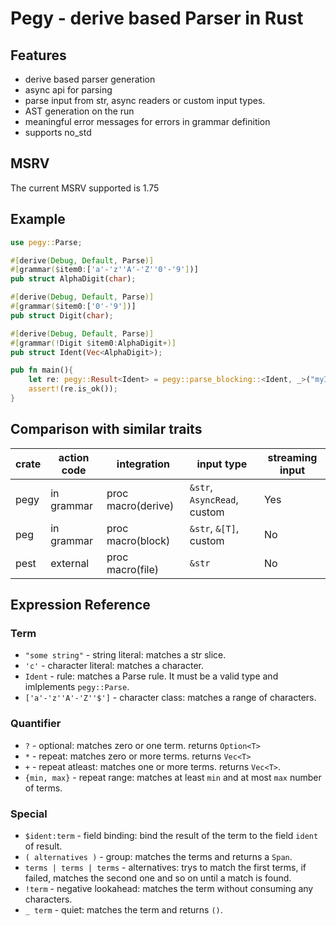 # Pegy - derive based Parser in Rust

## Features
- derive based parser generation
- async api for parsing
- parse input from str, async readers or custom input types.
- AST generation on the run
- meaningful error messages for errors in grammar definition
- supports no_std

## MSRV
The current MSRV supported is 1.75

## Example
```rust
use pegy::Parse;

#[derive(Debug, Default, Parse)]
#[grammar($item0:['a'-'z''A'-'Z''0'-'9'])]
pub struct AlphaDigit(char);

#[derive(Debug, Default, Parse)]
#[grammar($item0:['0'-'9'])]
pub struct Digit(char);

#[derive(Debug, Default, Parse)]
#[grammar(!Digit $item0:AlphaDigit+)]
pub struct Ident(Vec<AlphaDigit>);

pub fn main(){
    let re: pegy::Result<Ident> = pegy::parse_blocking::<Ident, _>("myIdent");
    assert!(re.is_ok());
}
```

## Comparison with similar traits
| crate | action code | integration | input type | streaming input |
| ------| ------------| ------------| ---------- | ----------------|
| pegy  | in grammar  | proc macro(derive) | `&str`, `AsyncRead`, custom | Yes
| peg   | in grammar  | proc macro(block) | `&str`, `&[T]`, custom | No |
| pest  | external | proc macro(file) | `&str` | No |

## Expression Reference
### Term
- `"some string"` - string literal: matches a str slice.
- `'c'` - character literal: matches a character.
- `Ident` - rule: matches a Parse rule. It must be a valid type and imlplements `pegy::Parse`.
- `['a'-'z''A'-'Z''$']` - character class: matches a range of characters.

### Quantifier
- `?` - optional: matches zero or one term. returns `Option<T>`
- `*` - repeat: matches zero or more terms. returns `Vec<T>`
- `+` - repeat atleast: matches one or more terms. returns `Vec<T>`.
- `{min, max}` - repeat range: matches at least `min` and at most `max` number of terms.

### Special
- `$ident:term` - field binding: bind the result of the term to the field `ident` of result.
- `( alternatives )` - group: matches the terms and returns a `Span`.
- `terms | terms | terms` - alternatives: trys to match the first terms, if failed, matches the second one and so on until a match is found.
- `!term` - negative lookahead: matches the term without consuming any characters.
- `_ term` - quiet: matches the term and returns `()`.